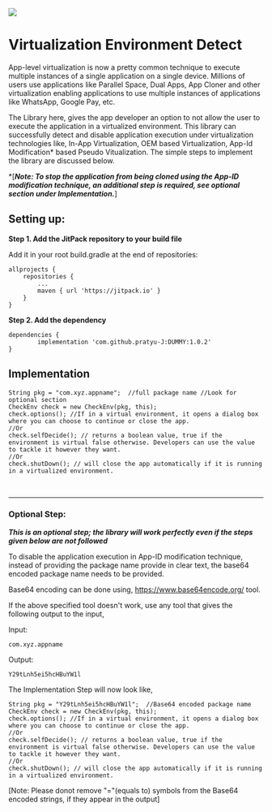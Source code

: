 [![](https://jitpack.io/v/pratyu-J/DUMMY.svg)](https://jitpack.io/#pratyu-J/DUMMY)
# Virtualization Environment Detect

App-level virtualization is now a pretty common technique to execute multiple instances of a single application on a single device. Millions of users use applications like Parallel Space, Dual Apps, App Cloner and other virtualization enabling applications to use multiple instances of applications like WhatsApp, Google Pay, etc.

The Library here, gives the app developer an option to not allow the user to execute the application in a virtualized environment. This library can successfully detect and disable application execution under virtualization technologies like, In-App Virtualization, OEM based Virtualization, App-Id Modification* based Pseudo Vitualization.
The simple steps to implement the library are discussed below.

*[***Note: To stop the application from being cloned using the App-ID modification technique, an additional step is required, see optional section under Implementation.***]


## Setting up:

**Step 1. Add the JitPack repository to your build file**

Add it in your root build.gradle at the end of repositories:

	allprojects {
		repositories {
			...
			maven { url 'https://jitpack.io' }
		}
	}
  
 **Step 2. Add the dependency**
  
  	dependencies {
	        implementation 'com.github.pratyu-J:DUMMY:1.0.2'
	}

 ## Implementation
 
 	String pkg = "com.xyz.appname";  //full package name //Look for optional section 
	CheckEnv check = new CheckEnv(pkg, this);
	check.options(); //If in a virtual environment, it opens a dialog box where you can choose to continue or close the app.
	//Or 
	check.selfDecide(); // returns a boolean value, true if the environment is virtual false otherwise. Developers can use the value to tackle it however they want.
	//Or
	check.shutDown(); // will close the app automatically if it is running in a virtualized environment.
	
<br>

---

<h3>Optional Step:</h3>

***This is an optional step; the library will work perfectly even if the steps given below are not followed***

To disable the application execution in App-ID modification technique, instead of providing the package name provide in clear text, the base64 encoded package name needs to be provided.

Base64 encoding can be done using, https://www.base64encode.org/ tool.

If the above specified tool doesn't work, use any tool that gives the following output to the input,

Input:
```
com.xyz.appname
```
Output: 
```
Y29tLnh5ei5hcHBuYW1l
```

The Implementation Step will now look like,

	String pkg = "Y29tLnh5ei5hcHBuYW1l";  //Base64 encoded package name
	CheckEnv check = new CheckEnv(pkg, this);
	check.options(); //If in a virtual environment, it opens a dialog box where you can choose to continue or close the app.
	//Or 
	check.selfDecide(); // returns a boolean value, true if the environment is virtual false otherwise. Developers can use the value to tackle it however they want.
	//Or
	check.shutDown(); // will close the app automatically if it is running in a virtualized environment.
	
[Note: Please donot remove "="(equals to) symbols from the Base64 encoded strings, if they appear in the output]
